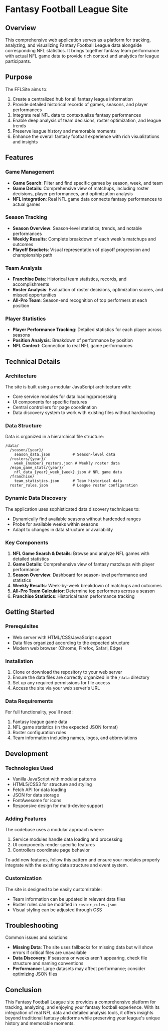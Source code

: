 # Fantasy Football League Site

## Overview

This comprehensive web application serves as a platform for tracking, analyzing, and visualizing Fantasy Football League data alongside corresponding NFL statistics. It brings together fantasy team performance with actual NFL game data to provide rich context and analytics for league participants.

## Purpose

The FFLSite aims to:

1. Create a centralized hub for all fantasy league information
2. Provide detailed historical records of games, seasons, and player performances
3. Integrate real NFL data to contextualize fantasy performances
4. Enable deep analysis of team decisions, roster optimization, and league trends
5. Preserve league history and memorable moments
6. Enhance the overall fantasy football experience with rich visualizations and insights

## Features

### Game Management
- **Game Search**: Filter and find specific games by season, week, and team
- **Game Details**: Comprehensive view of matchups, including roster decisions, player performances, and optimization analysis
- **NFL Integration**: Real NFL game data connects fantasy performances to actual games

### Season Tracking
- **Season Overview**: Season-level statistics, trends, and notable performances
- **Weekly Results**: Complete breakdown of each week's matchups and outcomes
- **Playoff Brackets**: Visual representation of playoff progression and championship path

### Team Analysis
- **Franchise Data**: Historical team statistics, records, and accomplishments
- **Roster Analysis**: Evaluation of roster decisions, optimization scores, and missed opportunities
- **All-Pro Team**: Season-end recognition of top performers at each position

### Player Statistics
- **Player Performance Tracking**: Detailed statistics for each player across seasons
- **Position Analysis**: Breakdown of performance by position
- **NFL Context**: Connection to real NFL game performances

## Technical Details

### Architecture

The site is built using a modular JavaScript architecture with:
- Core service modules for data loading/processing
- UI components for specific features
- Central controllers for page coordination
- Data discovery system to work with existing files without hardcoding

### Data Structure

Data is organized in a hierarchical file structure:
```
/data/
  /season/{year}/
    season_data.json          # Season-level data
  /rosters/{year}/
    week_{number}_rosters.json # Weekly roster data
  /espn_game_stats/{year}/
    nfl_data_{year}_week_{week}.json # NFL game data
  /franchise/
    team_statistics.json      # Team historical data
  roster_rules.json           # League roster configuration
```

### Dynamic Data Discovery

The application uses sophisticated data discovery techniques to:
- Dynamically find available seasons without hardcoded ranges
- Probe for available weeks within seasons
- Adapt to changes in data structure or availability

### Key Components

1. **NFL Game Search & Details**: Browse and analyze NFL games with detailed statistics
2. **Game Details**: Comprehensive view of fantasy matchups with player performance
3. **Season Overview**: Dashboard for season-level performance and statistics
4. **Weekly Results**: Week-by-week breakdown of matchups and outcomes
5. **All-Pro Team Calculator**: Determine top performers across a season
6. **Franchise Statistics**: Historical team performance tracking

## Getting Started

### Prerequisites

- Web server with HTML/CSS/JavaScript support
- Data files organized according to the expected structure
- Modern web browser (Chrome, Firefox, Safari, Edge)

### Installation

1. Clone or download the repository to your web server
2. Ensure the data files are correctly organized in the `/data` directory
3. Set up any required permissions for file access
4. Access the site via your web server's URL

### Data Requirements

For full functionality, you'll need:
1. Fantasy league game data
2. NFL game statistics (in the expected JSON format)
3. Roster configuration rules
4. Team information including names, logos, and abbreviations

## Development

### Technologies Used

- Vanilla JavaScript with modular patterns
- HTML5/CSS3 for structure and styling
- Fetch API for data loading
- JSON for data storage
- FontAwesome for icons
- Responsive design for multi-device support

### Adding Features

The codebase uses a modular approach where:
1. Service modules handle data loading and processing
2. UI components render specific features
3. Controllers coordinate page behavior

To add new features, follow this pattern and ensure your modules properly integrate with the existing data structure and event system.

### Customization

The site is designed to be easily customizable:
- Team information can be updated in relevant data files
- Roster rules can be modified in `roster_rules.json`
- Visual styling can be adjusted through CSS

## Troubleshooting

Common issues and solutions:
- **Missing Data**: The site uses fallbacks for missing data but will show errors if critical files are unavailable
- **Data Discovery**: If seasons or weeks aren't appearing, check file structure and naming conventions
- **Performance**: Large datasets may affect performance; consider optimizing JSON files

## Conclusion

This Fantasy Football League site provides a comprehensive platform for tracking, analyzing, and enjoying your fantasy football experience. With its integration of real NFL data and detailed analysis tools, it offers insights beyond traditional fantasy platforms while preserving your league's unique history and memorable moments.
